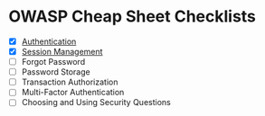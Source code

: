 # OWASP Cheap Sheet Checklists

- [X] [Authentication](./authentication.md)
- [X] [Session Management](./session.md)
- [ ] Forgot Password
- [ ] Password Storage
- [ ] Transaction Authorization
- [ ] Multi-Factor Authentication
- [ ] Choosing and Using Security Questions
